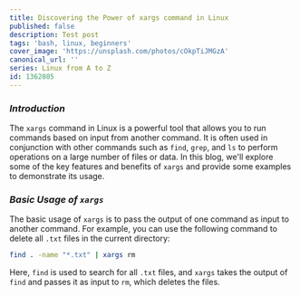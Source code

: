 ```yaml
---
title: Discovering the Power of xargs command in Linux
published: false
description: Test post
tags: 'bash, linux, beginners'
cover_image: 'https://unsplash.com/photos/cOkpTiJMGzA'
canonical_url: ''
series: Linux from A to Z
id: 1362805
---
```



### _**Introduction**_

The `xargs` command in Linux is a powerful tool that allows you to run commands based on input from another command. It is often used in conjunction with other commands such as `find`, `grep`, and `ls` to perform operations on a large number of files or data. In this blog, we'll explore some of the key features and benefits of `xargs` and provide some examples to demonstrate its usage.

### **_Basic Usage of `xargs`_**

The basic usage of `xargs` is to pass the output of one command as input to another command. For example, you can use the following command to delete all `.txt` files in the current directory:

```bash
find . -name "*.txt" | xargs rm
```

Here, `find` is used to search for all `.txt` files, and `xargs` takes the output of `find` and passes it as input to `rm`, which deletes the files.
